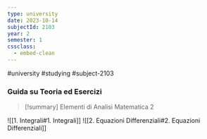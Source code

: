 ```yaml
---
type: university
date: 2023-10-14
subjectId: 2103
year: 2
semester: 1
cssclass:
  - embed-clean
---
```

#university #studying #subject-2103
### Guida su Teoria ed Esercizi
> [!summary] Elementi di Analisi Matematica 2

![[1. Integrali#1. Integrali]]
![[2. Equazioni Differenziali#2. Equazioni Differenziali]]

